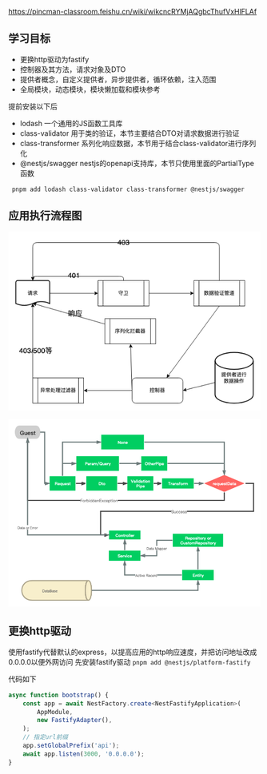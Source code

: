 https://pincman-classroom.feishu.cn/wiki/wikcncRYMjAQgbcThufVxHlFLAf


## 学习目标
- 更换http驱动为fastify
- 控制器及其方法，请求对象及DTO
- 提供者概念，自定义提供者，异步提供者，循环依赖，注入范围
- 全局模块，动态模块，模块懒加载和模块参考

提前安装以下后
- lodash 一个通用的JS函数工具库
- class-validator 用于类的验证，本节主要结合DTO对请求数据进行验证
- class-transformer 系列化响应数据，本节用于结合class-validator进行序列化
- @nestjs/swagger nestjs的openapi支持库，本节只使用里面的PartialType函数


```shell
 pnpm add lodash class-validator class-transformer @nestjs/swagger
```


## 应用执行流程图

![img.png](img.png)

![img_1.png](img_1.png)


## 更换http驱动
使用fastify代替默认的express，以提高应用的http响应速度，并把访问地址改成0.0.0.0以便外网访问
先安装fastify驱动
`pnpm add @nestjs/platform-fastify`

代码如下

```TypeScript
async function bootstrap() {
    const app = await NestFactory.create<NestFastifyApplication>(
        AppModule,
        new FastifyAdapter(),
    );
    // 指定url前缀
    app.setGlobalPrefix('api');
    await app.listen(3000, '0.0.0.0');
}

```





